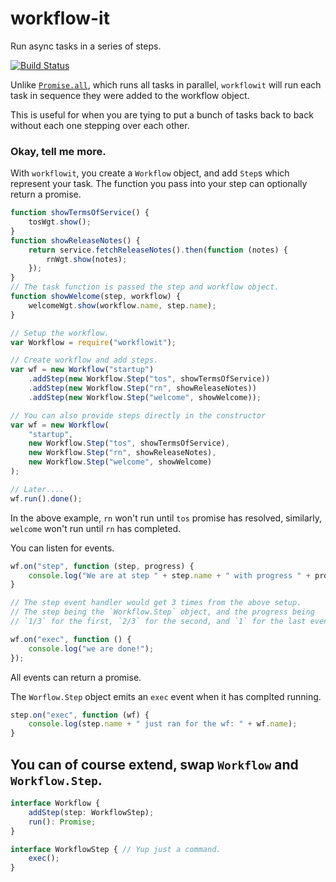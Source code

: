 # workflow-it
Run async tasks in a series of steps.

[![Build Status](https://travis-ci.org/YuzuJS/workflowit.svg?branch=master)](https://travis-ci.org/YuzuJS/workflowit)

Unlike [`Promise.all`](https://developer.mozilla.org/en-US/docs/Web/JavaScript/Reference/Global_Objects/Promise/all), which runs all tasks in parallel, `workflowit` will run each task in sequence they were added to the workflow object.

This is useful for when you are tying to put a bunch of tasks back to back without each one stepping over each other.

### Okay, tell me more.

With `workflowit`, you create a `Workflow` object, and add `Step`s which represent your task.
The function you pass into your step can optionally return a promise.

```javascript
function showTermsOfService() {
    tosWgt.show();
}
function showReleaseNotes() {
    return service.fetchReleaseNotes().then(function (notes) {
        rnWgt.show(notes);
    });
}
// The task function is passed the step and workflow object.
function showWelcome(step, workflow) {
    welcomeWgt.show(workflow.name, step.name);
}

// Setup the workflow.
var Workflow = require("workflowit");

// Create workflow and add steps.
var wf = new Workflow("startup")
    .addStep(new Workflow.Step("tos", showTermsOfService))
    .addStep(new Workflow.Step("rn", showReleaseNotes))
    .addStep(new Workflow.Step("welcome", showWelcome));

// You can also provide steps directly in the constructor
var wf = new Workflow(
    "startup",
    new Workflow.Step("tos", showTermsOfService),
    new Workflow.Step("rn", showReleaseNotes),
    new Workflow.Step("welcome", showWelcome)
);

// Later....
wf.run().done();
```

In the above example, `rn` won't run until `tos` promise has resolved, similarly, `welcome` won't run until `rn` has completed.

You can listen for events.

```javascript
wf.on("step", function (step, progress) {
    console.log("We are at step " + step.name + " with progress " + progress);
}

// The step event handler would get 3 times from the above setup.
// The step being the `Workflow.Step` object, and the progress being
// `1/3` for the first, `2/3` for the second, and `1` for the last event.

wf.on("exec", function () {
    console.log("we are done!");
});
```

All events can return a promise.

The `Worflow.Step` object emits an `exec` event when it has complted running.

```javascript
step.on("exec", function (wf) {
    console.log(step.name + " just ran for the wf: " + wf.name);
}
```

## You can of course extend, swap `Workflow` and `Workflow.Step`.

```typescript
interface Workflow {
    addStep(step: WorkflowStep);
    run(): Promise;
}

interface WorkflowStep { // Yup just a command.
    exec();
}

```
